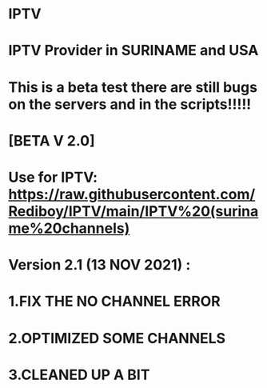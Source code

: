 # IPTV

# IPTV Provider in SURINAME and USA


#         This is a beta test there are still bugs on the servers and in the scripts!!!!!
                                                    
                                                    
#                          [BETA V 2.0]
                             
# Use for IPTV: https://raw.githubusercontent.com/Rediboy/IPTV/main/IPTV%20(suriname%20channels)

# Version 2.1 (13 NOV 2021) : 
# 1.FIX THE NO CHANNEL ERROR 
# 2.OPTIMIZED SOME CHANNELS 
# 3.CLEANED UP A BIT
                             
   
